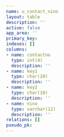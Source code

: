 ```yaml
---
name: u_contact_nino
layout: table
description: ''
active: false
app_area: ''
primary_key: 
indexes: []
columns:
- name: contactno
  type: int(4)
  description: ''
- name: key1
  type: char(20)
  description: ''
- name: key2
  type: char(10)
  description: ''
- name: nino
  type: varchar(12)
  description: ''
relations: []
pseudo_pk: 
---
```



